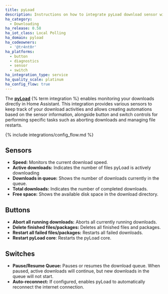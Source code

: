```yaml
---
title: pyLoad
description: Instructions on how to integrate pyLoad download sensor within Home Assistant.
ha_category:
  - Downloading
ha_release: 0.58
ha_iot_class: Local Polling
ha_domain: pyload
ha_codeowners:
  - '@tr4nt0r'
ha_platforms:
  - button
  - diagnostics
  - sensor
  - switch
ha_integration_type: service
ha_quality_scale: platinum
ha_config_flow: true
---
```


The [**pyLoad**](https://pyload.net/) {% term integration %} enables monitoring your downloads directly in Home Assistant. This integration provides various sensors to keep track of your download activities and allows creating automations based on the sensor information, alongside button and switch controls for performing specific tasks such as aborting downloads and managing file restarts.

{% include integrations/config_flow.md %}

## Sensors

- **Speed:** Monitors the current download speed.
- **Active downloads:** Indicates the number of files pyLoad is actively downloading
- **Downloads in queue:** Shows the number of downloads currently in the queue.
- **Total downloads:** Indicates the number of completed downloads.
- **Free space:** Shows the available disk space in the download directory.

## Buttons

- **Abort all running downloads:** Aborts all currently running downloads.
- **Delete finished files/packages:** Deletes all finished files and packages.
- **Restart all failed files/packages:** Restarts all failed downloads.
- **Restart pyLoad core**: Restarts the pyLoad core.

## Switches

- **Pause/Resume Queue:** Pauses or resumes the download queue. When paused, active downloads will continue, but new downloads in the queue will not start.
- **Auto-reconnect:** If configured, enables pyLoad to automatically reconnect the internet connection.
